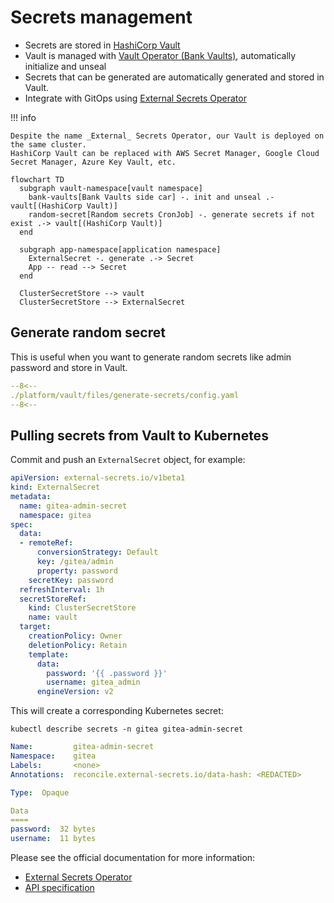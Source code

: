 # Secrets management

- Secrets are stored in [HashiCorp Vault](https://www.vaultproject.io)
- Vault is managed with [Vault Operator (Bank Vaults)](https://banzaicloud.com/docs/bank-vaults/operator), automatically initialize and unseal
- Secrets that can be generated are automatically generated and stored in Vault.
- Integrate with GitOps using [External Secrets Operator](https://external-secrets.io)

!!! info

    Despite the name _External_ Secrets Operator, our Vault is deployed on the same cluster.
    HashiCorp Vault can be replaced with AWS Secret Manager, Google Cloud Secret Manager, Azure Key Vault, etc.

```mermaid
flowchart TD
  subgraph vault-namespace[vault namespace]
    bank-vaults[Bank Vaults side car] -. init and unseal .- vault[(HashiCorp Vault)]
    random-secret[Random secrets CronJob] -. generate secrets if not exist .-> vault[(HashiCorp Vault)]
  end

  subgraph app-namespace[application namespace]
    ExternalSecret -. generate .-> Secret
    App -- read --> Secret
  end

  ClusterSecretStore --> vault
  ClusterSecretStore --> ExternalSecret
```

## Generate random secret

This is useful when you want to generate random secrets like admin password and store in Vault.

```yaml title="./platform/vault/files/generate-secrets/config.yaml" hl_lines="2-6"
--8<--
./platform/vault/files/generate-secrets/config.yaml
--8<--
```

## Pulling secrets from Vault to Kubernetes

Commit and push an `ExternalSecret` object, for example:

```yaml hl_lines="4 21-23"
apiVersion: external-secrets.io/v1beta1
kind: ExternalSecret
metadata:
  name: gitea-admin-secret
  namespace: gitea
spec:
  data:
  - remoteRef:
      conversionStrategy: Default
      key: /gitea/admin
      property: password
    secretKey: password
  refreshInterval: 1h
  secretStoreRef:
    kind: ClusterSecretStore
    name: vault
  target:
    creationPolicy: Owner
    deletionPolicy: Retain
    template:
      data:
        password: '{{ .password }}'
        username: gitea_admin
      engineVersion: v2
```

This will create a corresponding Kubernetes secret:

`kubectl describe secrets -n gitea gitea-admin-secret`

```yaml hl_lines="1 8-11"
Name:         gitea-admin-secret
Namespace:    gitea
Labels:       <none>
Annotations:  reconcile.external-secrets.io/data-hash: <REDACTED>

Type:  Opaque

Data
====
password:  32 bytes
username:  11 bytes
```

Please see the official documentation for more information:

- [External Secrets Operator](https://external-secrets.io)
- [API specification](https://external-secrets.io/latest/spec)
